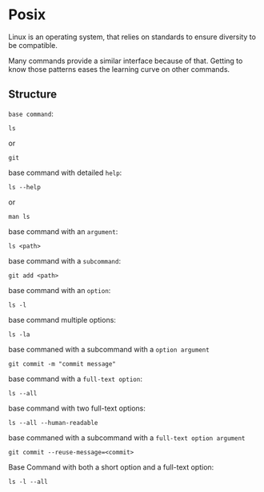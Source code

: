 # Posix
Linux is an operating system, that relies on standards to ensure diversity to be compatible.

Many commands provide a similar interface because of that. Getting to know those patterns eases the learning curve on other commands.

## Structure

`base command`: 
```
ls
```
or
```
git
```

base command with detailed `help`: 
```
ls --help
```
or 
```
man ls
```

base command with an `argument`: 
```
ls <path>
```

base command with a `subcommand`: 
```
git add <path>
```

base command with an `option`: 
```
ls -l
```

base command multiple options: 
```
ls -la
```

base commaned with a subcommand with a `option argument`
```
git commit -m "commit message"
```

base command with a `full-text option`: 
```
ls --all
```

base command with two full-text options: 
```
ls --all --human-readable
```

base commaned with a subcommand with a `full-text option argument`
```
git commit --reuse-message=<commit>
```


Base Command with both a short option and a full-text option: 
```
ls -l --all
```


